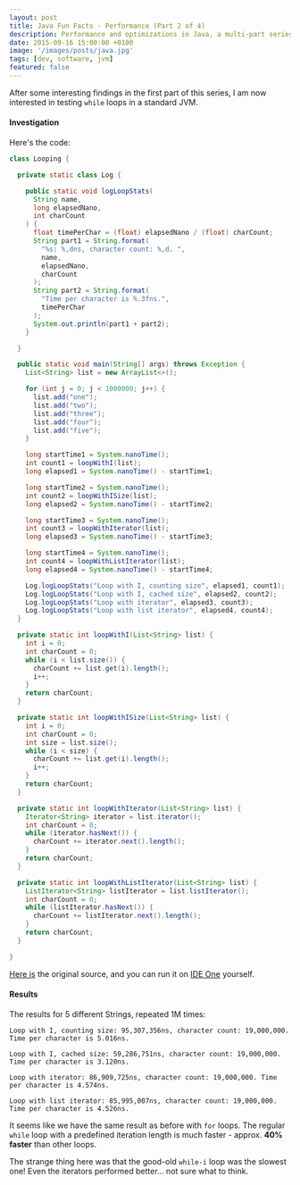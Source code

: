 ```yaml
---
layout: post
title: Java Fun Facts · Performance (Part 2 of 4)
description: Performance and optimizations in Java, a multi-part series
date: 2015-09-16 15:00:00 +0100
image: '/images/posts/java.jpg'
tags: [dev, software, jvm]
featured: false
---
```


After some interesting findings in the first part of this series, I am now interested in testing `while` loops in a standard JVM.

#### Investigation

Here's the code:

```java
class Looping {

  private static class Log {

    public static void logLoopStats(
      String name, 
      long elapsedNano, 
      int charCount
    ) {
      float timePerChar = (float) elapsedNano / (float) charCount;
      String part1 = String.format(
        "%s: %,dns, character count: %,d. ", 
        name, 
        elapsedNano, 
        charCount
      );
      String part2 = String.format(
        "Time per character is %.3fns.", 
        timePerChar
      );
      System.out.println(part1 + part2);
    }

  }

  public static void main(String[] args) throws Exception {
    List<String> list = new ArrayList<>();

    for (int j = 0; j < 1000000; j++) {
      list.add("one");
      list.add("two");
      list.add("three");
      list.add("four");
      list.add("five");
    }

    long startTime1 = System.nanoTime();
    int count1 = loopWithI(list);
    long elapsed1 = System.nanoTime() - startTime1;

    long startTime2 = System.nanoTime();
    int count2 = loopWithISize(list);
    long elapsed2 = System.nanoTime() - startTime2;

    long startTime3 = System.nanoTime();
    int count3 = loopWithIterator(list);
    long elapsed3 = System.nanoTime() - startTime3;

    long startTime4 = System.nanoTime();
    int count4 = loopWithListIterator(list);
    long elapsed4 = System.nanoTime() - startTime4;

    Log.logLoopStats("Loop with I, counting size", elapsed1, count1);
    Log.logLoopStats("Loop with I, cached size", elapsed2, count2);
    Log.logLoopStats("Loop with iterator", elapsed3, count3);
    Log.logLoopStats("Loop with list iterator", elapsed4, count4);
  }

  private static int loopWithI(List<String> list) {
    int i = 0;
    int charCount = 0;
    while (i < list.size()) {
      charCount += list.get(i).length();
      i++;
    }
    return charCount;
  }

  private static int loopWithISize(List<String> list) {
    int i = 0;
    int charCount = 0;
    int size = list.size();
    while (i < size) {
      charCount += list.get(i).length();
      i++;
    }
    return charCount;
  }

  private static int loopWithIterator(List<String> list) {
    Iterator<String> iterator = list.iterator();
    int charCount = 0;
    while (iterator.hasNext()) {
      charCount += iterator.next().length();
    }
    return charCount;
  }

  private static int loopWithListIterator(List<String> list) {
    ListIterator<String> listIterator = list.listIterator();
    int charCount = 0;
    while (listIterator.hasNext()) {
      charCount += listIterator.next().length();
    }
    return charCount;
  }

}
```

[Here is](https://github.com/milosmns/java-tests/blob/master/src/loops/whilel/WhileLoopTest.java) the original source, and you can run it on [IDE One](http://ideone.com/Td0jy8) yourself.

#### Results

The results for 5 different Strings, repeated 1M times:

```console
Loop with I, counting size: 95,307,356ns, character count: 19,000,000. Time per character is 5.016ns.

Loop with I, cached size: 59,286,751ns, character count: 19,000,000. Time per character is 3.120ns.

Loop with iterator: 86,909,725ns, character count: 19,000,000. Time per character is 4.574ns.

Loop with list iterator: 85,995,007ns, character count: 19,000,000. Time per character is 4.526ns.
```

It seems like we have the same result as before with `for` loops. The regular `while` loop with a predefined iteration length is much faster - approx. **40% faster** than other loops.

The strange thing here was that the good-old `while-i` loop was the slowest one! Even the iterators performed better... not sure what to think.
